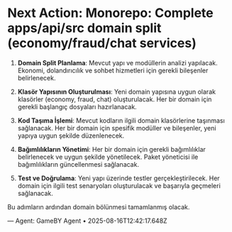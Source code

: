 # Next Action: Monorepo: Complete apps/api/src domain split (economy/fraud/chat services)

1. **Domain Split Planlama**: Mevcut yapı ve modüllerin analizi yapılacak. Ekonomi, dolandırıcılık ve sohbet hizmetleri için gerekli bileşenler belirlenecek.

2. **Klasör Yapısının Oluşturulması**: Yeni domain yapısına uygun olarak klasörler (economy, fraud, chat) oluşturulacak. Her bir domain için gerekli başlangıç dosyaları hazırlanacak.

3. **Kod Taşıma İşlemi**: Mevcut kodların ilgili domain klasörlerine taşınması sağlanacak. Her bir domain için spesifik modüller ve bileşenler, yeni yapıya uygun şekilde düzenlenecek.

4. **Bağımlılıkların Yönetimi**: Her bir domain için gerekli bağımlılıklar belirlenecek ve uygun şekilde yönetilecek. Paket yöneticisi ile bağımlılıkların güncellenmesi sağlanacak.

5. **Test ve Doğrulama**: Yeni yapı üzerinde testler gerçekleştirilecek. Her domain için ilgili test senaryoları oluşturulacak ve başarıyla geçmeleri sağlanacak. 

Bu adımların ardından domain bölünmesi tamamlanmış olacak.

— Agent: GameBY Agent • 2025-08-16T12:42:17.648Z
